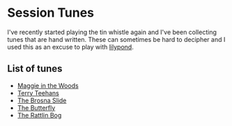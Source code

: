 # Session Tunes

I've recently started playing the tin whistle again and I've been collecting tunes that are hand written.
These can sometimes be hard to decipher and I used this as an excuse to play with [lilypond](https://lilypond.org/).

## List of tunes

- [Maggie in the Woods](pdfs/maggie-in-the-woods.pdf)
- [Terry Teehans](pdfs/terry-teehans.pdf)
- [The Brosna Slide](pdfs/the-brosna-slide.pdf)
- [The Butterfly](pdfs/the-butterfly.pdf)
- [The Rattlin Bog](pdfs/the-rattlin-bog.pdf)
